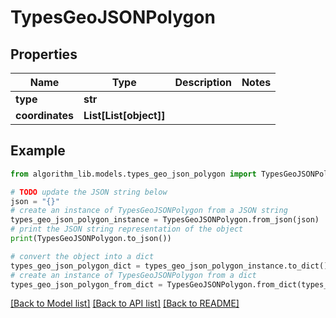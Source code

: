 # TypesGeoJSONPolygon


## Properties

Name | Type | Description | Notes
------------ | ------------- | ------------- | -------------
**type** | **str** |  | 
**coordinates** | **List[List[object]]** |  | 

## Example

```python
from algorithm_lib.models.types_geo_json_polygon import TypesGeoJSONPolygon

# TODO update the JSON string below
json = "{}"
# create an instance of TypesGeoJSONPolygon from a JSON string
types_geo_json_polygon_instance = TypesGeoJSONPolygon.from_json(json)
# print the JSON string representation of the object
print(TypesGeoJSONPolygon.to_json())

# convert the object into a dict
types_geo_json_polygon_dict = types_geo_json_polygon_instance.to_dict()
# create an instance of TypesGeoJSONPolygon from a dict
types_geo_json_polygon_from_dict = TypesGeoJSONPolygon.from_dict(types_geo_json_polygon_dict)
```
[[Back to Model list]](../README.md#documentation-for-models) [[Back to API list]](../README.md#documentation-for-api-endpoints) [[Back to README]](../README.md)


